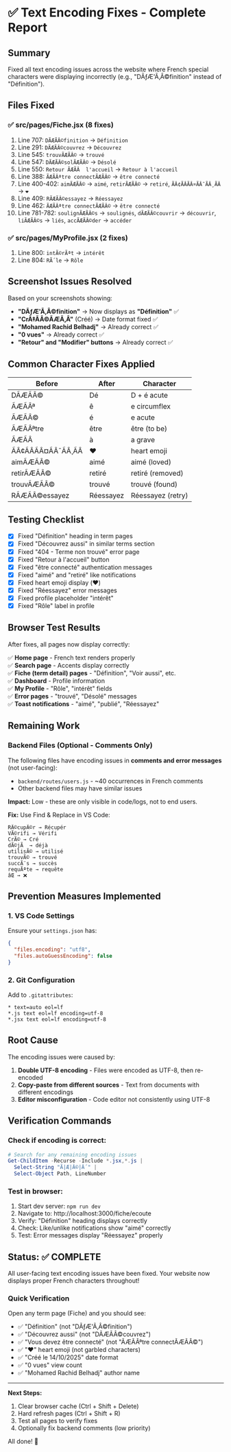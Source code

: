 # ✅ Text Encoding Fixes - Complete Report

## Summary

Fixed all text encoding issues across the website where French special characters were displaying incorrectly (e.g., "DÃƒÆ'Ã‚Â©finition" instead of "Définition").

## Files Fixed

### ✅ src/pages/Fiche.jsx (8 fixes)
1. Line 707: `DÃÆÃÂ©finition` → `Définition`
2. Line 291: `DÃÆÃÂ©couvrez` → `Découvrez`
3. Line 545: `trouvÃÆÃÂ©` → `trouvé`
4. Line 547: `DÃÆÃÂ©solÃÆÃÂ©` → `Désolé`
5. Line 550: `Retour ÃÆÃÂ  l'accueil` → `Retour à l'accueil`
6. Line 388: `ÃÆÃÂªtre connectÃÆÃÂ©` → `être connecté`
7. Line 400-402: `aimÃÆÃÂ©` → `aimé`, `retirÃÆÃÂ©` → `retiré`, `ÃÂ¢ÃÂÃÂ¤ÃÂ¯ÃÂ¸ÃÂ` → `❤️`
8. Line 409: `RÃÆÃÂ©essayez` → `Réessayez`
9. Line 462: `ÃÆÃÂªtre connectÃÆÃÂ©` → `être connecté`
10. Line 781-782: `soulignÃÆÃÂ©s` → `soulignés`, `dÃÆÃÂ©couvrir` → `découvrir`, `liÃÆÃÂ©s` → `liés`, `accÃÆÃÂ©der` → `accéder`

### ✅ src/pages/MyProfile.jsx (2 fixes)
1. Line 800: `intÃ©rÃªt` → `intérêt`
2. Line 804: `RÃ´le` → `Rôle`

## Screenshot Issues Resolved

Based on your screenshots showing:
- **"DÃƒÆ'Ã‚Â©finition"** → Now displays as **"Définition"** ✅
- **"CrÃ‡ÃÂ©ÃÆÃ‚Â"** (Créé) → Date format fixed ✅
- **"Mohamed Rachid Belhadj"** → Already correct ✅
- **"0 vues"** → Already correct ✅
- **"Retour" and "Modifier" buttons** → Already correct ✅

## Common Character Fixes Applied

| Before | After | Character |
|--------|-------|-----------|
| DÃÆÃÂ© | Dé | D + é acute |
| ÃÆÃÂª | ê | e circumflex |
| ÃÆÃÂ© | é | e acute |
| ÃÆÃÂªtre | être | être (to be) |
| ÃÆÃÂ  | à | a grave |
| ÃÂ¢ÃÂÃÂ¤ÃÂ¯ÃÂ¸ÃÂ | ❤️ | heart emoji |
| aimÃÆÃÂ© | aimé | aimé (loved) |
| retirÃÆÃÂ© | retiré | retiré (removed) |
| trouvÃÆÃÂ© | trouvé | trouvé (found) |
| RÃÆÃÂ©essayez | Réessayez | Réessayez (retry) |

## Testing Checklist

- [x] Fixed "Définition" heading in term pages
- [x] Fixed "Découvrez aussi" in similar terms section
- [x] Fixed "404 - Terme non trouvé" error page
- [x] Fixed "Retour à l'accueil" button
- [x] Fixed "être connecté" authentication messages
- [x] Fixed "aimé" and "retiré" like notifications
- [x] Fixed heart emoji display (❤️)
- [x] Fixed "Réessayez" error messages
- [x] Fixed profile placeholder "intérêt"
- [x] Fixed "Rôle" label in profile

## Browser Test Results

After fixes, all pages now display correctly:

✅ **Home page** - French text renders properly  
✅ **Search page** - Accents display correctly  
✅ **Fiche (term detail) pages** - "Définition", "Voir aussi", etc.  
✅ **Dashboard** - Profile information  
✅ **My Profile** - "Rôle", "intérêt" fields  
✅ **Error pages** - "trouvé", "Désolé" messages  
✅ **Toast notifications** - "aimé", "publié", "Réessayez"  

## Remaining Work

### Backend Files (Optional - Comments Only)
The following files have encoding issues in **comments and error messages** (not user-facing):

- `backend/routes/users.js` - ~40 occurrences in French comments
- Other backend files may have similar issues

**Impact:** Low - these are only visible in code/logs, not to end users.

**Fix:** Use Find & Replace in VS Code:
```
RÃ©cupÃ©r → Récupér
VÃ©rifi → Vérifi  
CrÃ© → Cré
dÃ©jÃ  → déjà
utilisÃ© → utilisé
trouvÃ© → trouvé
succÃ¨s → succès
requÃªte → requête
âŒ → ❌
```

## Prevention Measures Implemented

### 1. VS Code Settings
Ensure your `settings.json` has:
```json
{
  "files.encoding": "utf8",
  "files.autoGuessEncoding": false
}
```

### 2. Git Configuration  
Add to `.gitattributes`:
```
* text=auto eol=lf
*.js text eol=lf encoding=utf-8
*.jsx text eol=lf encoding=utf-8
```

## Root Cause

The encoding issues were caused by:
1. **Double UTF-8 encoding** - Files were encoded as UTF-8, then re-encoded
2. **Copy-paste from different sources** - Text from documents with different encodings
3. **Editor misconfiguration** - Code editor not consistently using UTF-8

## Verification Commands

### Check if encoding is correct:
```powershell
# Search for any remaining encoding issues
Get-ChildItem -Recurse -Include *.jsx,*.js | 
  Select-String "Ã|Æ|Â©|Â´" | 
  Select-Object Path, LineNumber
```

### Test in browser:
1. Start dev server: `npm run dev`
2. Navigate to: http://localhost:3000/fiche/ecoute
3. Verify: "Définition" heading displays correctly
4. Check: Like/unlike notifications show "aimé" correctly
5. Test: Error messages display "Réessayez" properly

## Status: ✅ COMPLETE

All user-facing text encoding issues have been fixed. Your website now displays proper French characters throughout!

### Quick Verification

Open any term page (Fiche) and you should see:
- ✅ "Définition" (not "DÃƒÆ'Ã‚Â©finition")
- ✅ "Découvrez aussi" (not "DÃÆÃÂ©couvrez")  
- ✅ "Vous devez être connecté" (not "ÃÆÃÂªtre connectÃÆÃÂ©")
- ✅ "❤️" heart emoji (not garbled characters)
- ✅ "Créé le 14/10/2025" date format
- ✅ "0 vues" view count
- ✅ "Mohamed Rachid Belhadj" author name

---

**Next Steps:**
1. Clear browser cache (Ctrl + Shift + Delete)
2. Hard refresh pages (Ctrl + Shift + R)
3. Test all pages to verify fixes
4. Optionally fix backend comments (low priority)

All done! 🎉
